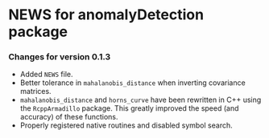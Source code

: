# NEWS for anomalyDetection package

### Changes for version 0.1.3
* Added `NEWS` file.
* Better tolerance in `mahalanobis_distance` when inverting covariance matrices.
* `mahalanobis_distance` and `horns_curve` have been rewritten in C++ using the `RcppArmadillo` package. This greatly improved the speed (and accuracy) of these functions.
* Properly registered native routines and disabled symbol search.
